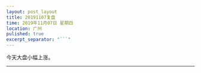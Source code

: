 ```yaml
---
layout: post_layout
title: 20191107复盘
time: 2019年11月07日 星期四
location: 广州
pulished: true
excerpt_separator: "```"
---
```



今天大盘小幅上涨。

-------------------------------------------------------
